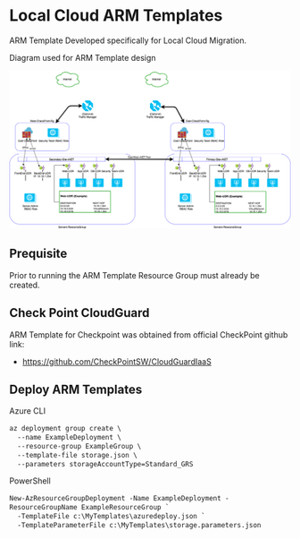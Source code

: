 # Local Cloud ARM Templates

ARM Template Developed specifically for Local Cloud Migration.

Diagram used for ARM Template design

![2site-checkpoint](./2site-checkpoint.png)

## Prequisite

Prior to running the ARM Template Resource Group must already be created. 

## Check Point CloudGuard 

ARM Template for Checkpoint was obtained from official CheckPoint github link:
- https://github.com/CheckPointSW/CloudGuardIaaS

## Deploy ARM Templates

Azure CLI
```
az deployment group create \
  --name ExampleDeployment \
  --resource-group ExampleGroup \
  --template-file storage.json \
  --parameters storageAccountType=Standard_GRS

````

PowerShell

```
New-AzResourceGroupDeployment -Name ExampleDeployment -ResourceGroupName ExampleResourceGroup `
  -TemplateFile c:\MyTemplates\azuredeploy.json `
  -TemplateParameterFile c:\MyTemplates\storage.parameters.json
```